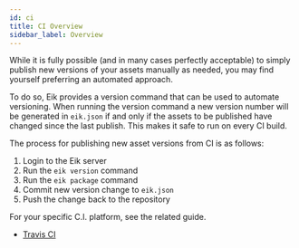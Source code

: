 ```yaml
---
id: ci
title: CI Overview
sidebar_label: Overview
---
```


While it is fully possible (and in many cases perfectly acceptable) to simply publish new versions of your assets manually as needed, you may find yourself preferring an automated approach.

To do so, Eik provides a version command that can be used to automate versioning. When running the version command a new version number will be generated in `eik.json` if and only if the assets to be published have changed since the last publish. This makes it safe to run on every CI build.

The process for publishing new asset versions from CI is as follows:

1. Login to the Eik server
1. Run the `eik version` command
2. Run the `eik package` command
3. Commit new version change to `eik.json`
4. Push the change back to the repository

For your specific C.I. platform, see the related guide.

* [Travis CI](./travis.md)